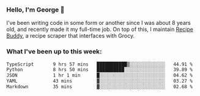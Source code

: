 ### Hello, I'm George 👋

I've been writing code in some form or another since I was about 8 years old, and recently made it my full-time job. On top of this, I maintain [Recipe Buddy](https://github.com/georgegebbett/recipe-buddy), a recipe scraper that interfaces with Grocy.  

<!--
**georgegebbett/georgegebbett** is a ✨ _special_ ✨ repository because its `README.md` (this file) appears on your GitHub profile.

Here are some ideas to get you started:

- 🔭 I’m currently working on ...
- 🌱 I’m currently learning ...
- 👯 I’m looking to collaborate on ...
- 🤔 I’m looking for help with ...
- 💬 Ask me about ...
- 📫 How to reach me: ...
- 😄 Pronouns: ...
- ⚡ Fun fact: ...
-->

### What I've been up to this week:
<!--START_SECTION:waka-->

```txt
TypeScript       9 hrs 57 mins   ███████████▒░░░░░░░░░░░░░   44.91 %
Python           8 hrs 50 mins   ██████████░░░░░░░░░░░░░░░   39.89 %
JSON             1 hr 1 min      █░░░░░░░░░░░░░░░░░░░░░░░░   04.62 %
YAML             43 mins         ▓░░░░░░░░░░░░░░░░░░░░░░░░   03.27 %
Markdown         35 mins         ▓░░░░░░░░░░░░░░░░░░░░░░░░   02.68 %
```

<!--END_SECTION:waka-->
